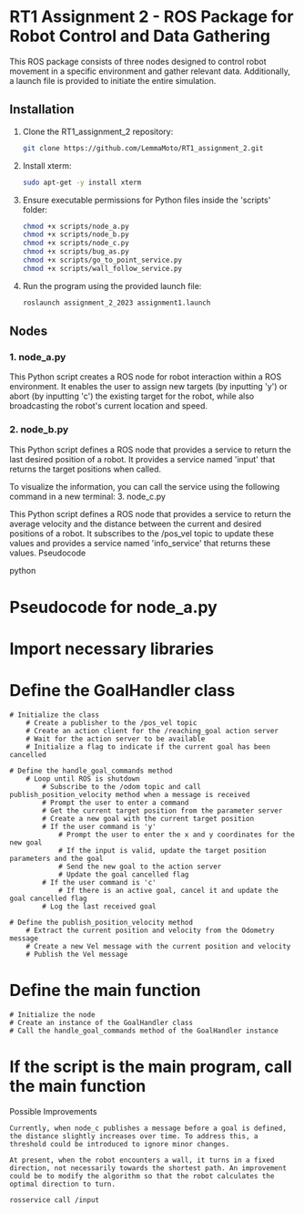 # RT1 Assignment 2 - ROS Package for Robot Control and Data Gathering

This ROS package consists of three nodes designed to control robot movement in a specific environment and gather relevant data. Additionally, a launch file is provided to initiate the entire simulation.

## Installation

1. Clone the RT1_assignment_2 repository:

    ```bash
    git clone https://github.com/LemmaMoto/RT1_assignment_2.git
    ```

2. Install xterm:

    ```bash
    sudo apt-get -y install xterm
    ```

3. Ensure executable permissions for Python files inside the 'scripts' folder:

    ```bash
    chmod +x scripts/node_a.py
    chmod +x scripts/node_b.py
    chmod +x scripts/node_c.py
    chmod +x scripts/bug_as.py
    chmod +x scripts/go_to_point_service.py
    chmod +x scripts/wall_follow_service.py
    ```

4. Run the program using the provided launch file:

    ```bash
    roslaunch assignment_2_2023 assignment1.launch
    ```

## Nodes

### **1. node_a.py**

This Python script creates a ROS node for robot interaction within a ROS environment. It enables the user to assign new targets (by inputting 'y') or abort (by inputting 'c') the existing target for the robot, while also broadcasting the robot's current location and speed.

### **2. node_b.py**

This Python script defines a ROS node that provides a service to return the last desired position of a robot. It provides a service named 'input' that returns the target positions when called.

To visualize the information, you can call the service using the following command in a new terminal:
3. node_c.py

This Python script defines a ROS node that provides a service to return the average velocity and the distance between the current and desired positions of a robot. It subscribes to the /pos_vel topic to update these values and provides a service named 'info_service' that returns these values.
Pseudocode

python

# Pseudocode for node_a.py

# Import necessary libraries

# Define the GoalHandler class

    # Initialize the class
        # Create a publisher to the /pos_vel topic
        # Create an action client for the /reaching_goal action server
        # Wait for the action server to be available
        # Initialize a flag to indicate if the current goal has been cancelled

    # Define the handle_goal_commands method
        # Loop until ROS is shutdown
            # Subscribe to the /odom topic and call publish_position_velocity method when a message is received
            # Prompt the user to enter a command
            # Get the current target position from the parameter server
            # Create a new goal with the current target position
            # If the user command is 'y'
                # Prompt the user to enter the x and y coordinates for the new goal
                # If the input is valid, update the target position parameters and the goal
                # Send the new goal to the action server
                # Update the goal cancelled flag
            # If the user command is 'c'
                # If there is an active goal, cancel it and update the goal cancelled flag
            # Log the last received goal

    # Define the publish_position_velocity method
        # Extract the current position and velocity from the Odometry message
        # Create a new Vel message with the current position and velocity
        # Publish the Vel message

# Define the main function
    # Initialize the node
    # Create an instance of the GoalHandler class
    # Call the handle_goal_commands method of the GoalHandler instance

# If the script is the main program, call the main function

Possible Improvements

    Currently, when node_c publishes a message before a goal is defined, the distance slightly increases over time. To address this, a threshold could be introduced to ignore minor changes.

    At present, when the robot encounters a wall, it turns in a fixed direction, not necessarily towards the shortest path. An improvement could be to modify the algorithm so that the robot calculates the optimal direction to turn.

```bash
rosservice call /input
